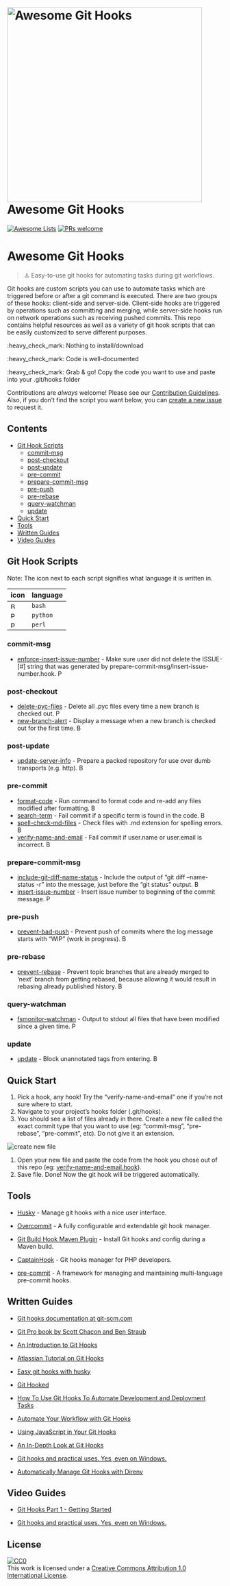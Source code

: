 [<img src="https://github.com/compscilauren/awesome-git-hooks/blob/master/git-logo.png" alt="Awesome Git Hooks" width="455" />](https://git-scm.com/) Awesome Git Hooks
=======================================================================================================================================================================

[![Awesome Lists](https://awesome.re/badge-flat2.svg)](https://awesome.re) [![PRs welcome](https://img.shields.io/badge/PRs-welcome-brightgreen.svg?style=flat-square)](https://github.com/CompSciLauren/awesome-git-hooks/blob/master/CONTRIBUTING.md)

Awesome Git Hooks
=================

> :anchor: Easy-to-use git hooks for automating tasks during git workflows.

Git hooks are custom scripts you can use to automate tasks which are triggered before or after a git command is executed. There are two groups of these hooks: client-side and server-side. Client-side hooks are triggered by operations such as committing and merging, while server-side hooks run on network operations such as receiving pushed commits. This repo contains helpful resources as well as a variety of git hook scripts that can be easily customized to serve different purposes.

:heavy\_check\_mark: Nothing to install/download

:heavy\_check\_mark: Code is well-documented

:heavy\_check\_mark: Grab & go! Copy the code you want to use and paste into your .git/hooks folder

Contributions are *always* welcome! Please see our [Contribution Guidelines](CONTRIBUTING.md). Also, if you don’t find the script you want below, you can [create a new issue](https://github.com/CompSciLauren/awesome-git-hooks/issues/new?assignees=&labels=enhancement&template=new-git-hook-script-request.md&title=) to request it.

Contents
--------

-   [Git Hook Scripts](#git-hook-scripts)
    -   [commit-msg](#commit-msg)
    -   [post-checkout](#post-checkout)
    -   [post-update](#post-update)
    -   [pre-commit](#pre-commit)
    -   [prepare-commit-msg](#prepare-commit-msg)
    -   [pre-push](#pre-push)
    -   [pre-rebase](#pre-rebase)
    -   [query-watchman](#query-watchman)
    -   [update](#update)
-   [Quick Start](#quick-start)
-   [Tools](#tools)
-   [Written Guides](#written-guides)
-   [Video Guides](#video-guides)

Git Hook Scripts
----------------

Note: The icon next to each script signifies what language it is written in.

<table><thead><tr class="header"><th>icon</th><th>language</th></tr></thead><tbody><tr class="odd"><td><img src="bash-icon.png" alt="Bash Icon" width="14" /></td><td><code>bash</code></td></tr><tr class="even"><td><img src="python-icon.png" alt="Python Icon" width="14" /></td><td><code>python</code></td></tr><tr class="odd"><td><img src="perl-icon.png" alt="Perl Icon" width="14" /></td><td><code>perl</code></td></tr></tbody></table>

### commit-msg

-   [enforce-insert-issue-number](https://github.com/CompSciLauren/awesome-git-hooks/blob/master/commit-msg-hooks/enforce-insert-issue-number.hook) - Make sure user did not delete the ISSUE-\[\#\] string that was generated by prepare-commit-msg/insert-issue-number.hook. <img src="python-icon.png" alt="Python Icon" width="14" />

### post-checkout

-   [delete-pyc-files](https://github.com/CompSciLauren/awesome-git-hooks/blob/master/post-checkout-hooks/delete-pyc-files.hook) - Delete all .pyc files every time a new branch is checked out. <img src="python-icon.png" alt="Python Icon" width="14" />
-   [new-branch-alert](https://github.com/CompSciLauren/awesome-git-hooks/blob/master/post-checkout-hooks/new-branch-alert.hook) - Display a message when a new branch is checked out for the first time. <img src="bash-icon.png" alt="Bash Icon" width="14" />

### post-update

-   [update-server-info](https://github.com/CompSciLauren/awesome-git-hooks/blob/master/post-update-hooks/update-server-info.hook) - Prepare a packed repository for use over dumb transports (e.g. http). <img src="bash-icon.png" alt="Bash Icon" width="14" />

### pre-commit

-   [format-code](https://github.com/CompSciLauren/awesome-git-hooks/blob/master/pre-commit-hooks/format-code.hook) - Run command to format code and re-add any files modified after formatting. <img src="bash-icon.png" alt="Bash Icon" width="14" />
-   [search-term](https://github.com/CompSciLauren/awesome-git-hooks/blob/master/pre-commit-hooks/search-term.hook) - Fail commit if a specific term is found in the code. <img src="bash-icon.png" alt="Bash Icon" width="14" />
-   [spell-check-md-files](https://github.com/CompSciLauren/awesome-git-hooks/blob/master/pre-commit-hooks/spell-check-md-files.hook) - Check files with .md extension for spelling errors. <img src="bash-icon.png" alt="Bash Icon" width="14" />
-   [verify-name-and-email](https://github.com/CompSciLauren/awesome-git-hooks/blob/master/pre-commit-hooks/verify-name-and-email.hook) - Fail commit if user.name or user.email is incorrect. <img src="bash-icon.png" alt="Bash Icon" width="14" />

### prepare-commit-msg

-   [include-git-diff-name-status](https://github.com/CompSciLauren/awesome-git-hooks/blob/master/prepare-commit-msg-hooks/include-git-diff-name-status.hook) - Include the output of “git diff –name-status -r” into the message, just before the “git status” output. <img src="bash-icon.png" alt="Bash Icon" width="14" />
-   [insert-issue-number](https://github.com/CompSciLauren/awesome-git-hooks/blob/master/prepare-commit-msg-hooks/insert-issue-number.hook) - Insert issue number to beginning of the commit message. <img src="python-icon.png" alt="Python Icon" width="14" />

### pre-push

-   [prevent-bad-push](https://github.com/CompSciLauren/awesome-git-hooks/blob/master/pre-push-hooks/prevent-bad-push.hook) - Prevent push of commits where the log message starts with “WIP” (work in progress). <img src="bash-icon.png" alt="Bash Icon" width="14" />

### pre-rebase

-   [prevent-rebase](https://github.com/CompSciLauren/awesome-git-hooks/blob/master/pre-rebase-hooks/prevent-rebase.hook) - Prevent topic branches that are already merged to ‘next’ branch from getting rebased, because allowing it would result in rebasing already published history. <img src="bash-icon.png" alt="Bash Icon" width="14" />

### query-watchman

-   [fsmonitor-watchman](https://github.com/CompSciLauren/awesome-git-hooks/blob/master/query-watchman-hooks/fsmonitor-watchman.hook) - Output to stdout all files that have been modified since a given time. <img src="perl-icon.png" alt="Perl Icon" width="14" />

### update

-   [update](https://github.com/CompSciLauren/awesome-git-hooks/blob/master/update-hooks/prevent-unannotated-tags.hook) - Block unannotated tags from entering. <img src="bash-icon.png" alt="Bash Icon" width="14" />

Quick Start
-----------

1.  Pick a hook, any hook! Try the “verify-name-and-email” one if you’re not sure where to start.
2.  Navigate to your project’s hooks folder (.git/hooks).
3.  You should see a list of files already in there. Create a new file called the exact commit type that you want to use (eg: “commit-msg”, “pre-rebase”, “pre-commit”, etc). Do not give it an extension.

![create new file](create-new-file.gif)

1.  Open your new file and paste the code from the hook you chose out of this repo (eg: [verify-name-and-email.hook](https://github.com/CompSciLauren/git-hooks/blob/master/pre-commit-hooks/verify-name-and-email.hook)).
2.  Save file. Done! Now the git hook will be triggered automatically.

Tools
-----

-   [Husky](https://github.com/typicode/husky) - Manage git hooks with a nice user interface.

-   [Overcommit](https://github.com/sds/overcommit) - A fully configurable and extendable git hook manager.

-   [Git Build Hook Maven Plugin](https://github.com/rudikershaw/git-build-hook) - Install Git hooks and config during a Maven build.

-   [CaptainHook](https://github.com/CaptainHookPhp/captainhook) - Git hooks manager for PHP developers.

-   [pre-commit](https://github.com/pre-commit/pre-commit) - A framework for managing and maintaining multi-language pre-commit hooks.

Written Guides
--------------

-   [Git hooks documentation at git-scm.com](https://git-scm.com/docs/githooks)

-   [Git Pro book by Scott Chacon and Ben Straub](https://git-scm.com/book/en/v2)

-   [An Introduction to Git Hooks](https://www.sitepoint.com/introduction-git-hooks/)

-   [Atlassian Tutorial on Git Hooks](https://www.atlassian.com/ru/git/tutorials/git-hooks)

-   [Easy git hooks with husky](https://www.vojtechruzicka.com/githooks-husky/)

-   [Git Hooked](https://www.javascriptjanuary.com/blog/git-hooked "Git Hooked")

-   [How To Use Git Hooks To Automate Development and Deployment Tasks](https://www.digitalocean.com/community/tutorials/how-to-use-git-hooks-to-automate-development-and-deployment-tasks)

-   [Automate Your Workflow with Git Hooks](https://hackernoon.com/automate-your-workflow-with-git-hooks-fef5d9b2a58c)

-   [Using JavaScript in Your Git Hooks](https://medium.com/@Sergeon/using-javascript-in-your-git-hooks-f0ce09477334 "Using JavaScript in Your Git Hooks")

-   [An In-Depth Look at Git Hooks](https://dzone.com/articles/an-in-depth-look-at-git-hooks)

-   [Git hooks and practical uses. Yes, even on Windows.](https://www.tygertec.com/git-hooks-practical-uses-windows/)

-   [Automatically Manage Git Hooks with Direnv](https://knpw.rs/blog/direnv-git-hooks)

Video Guides
------------

-   [Git Hooks Part 1 - Getting Started](https://www.youtube.com/watch?v=aB3eq52sZSU)

-   [Git hooks and practical uses. Yes, even on Windows.](http://www.youtube.com/watch?feature=player_embedded&v=fMYv6-SZsSo&t=140s)

License
-------

[![CC0](http://mirrors.creativecommons.org/presskit/buttons/88x31/svg/cc-zero.svg)](https://creativecommons.org/publicdomain/zero/1.0/)  
This work is licensed under a [Creative Commons Attribution 1.0 International License](http://creativecommons.org/licenses/by/1.0/).
